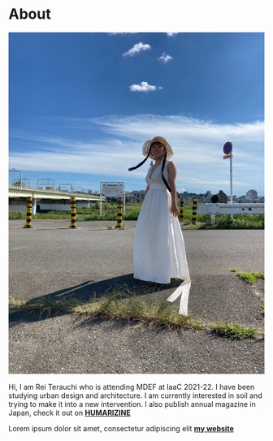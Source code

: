 # About

![](../images/ABOUT/rei.jpg)

Hi, I am Rei Terauchi who is attending MDEF at IaaC 2021-22. I have been studying urban design and architecture. I am currently interested in soil and trying to make it into a new intervention. I also publish annual magazine in Japan, check it out on  **[HUMARIZINE](https://humarizine.com/)**



Lorem ipsum dolor sit amet, consectetur adipiscing elit **[my website](https://community.emergentfutures.io/courses/5566525/content)**
